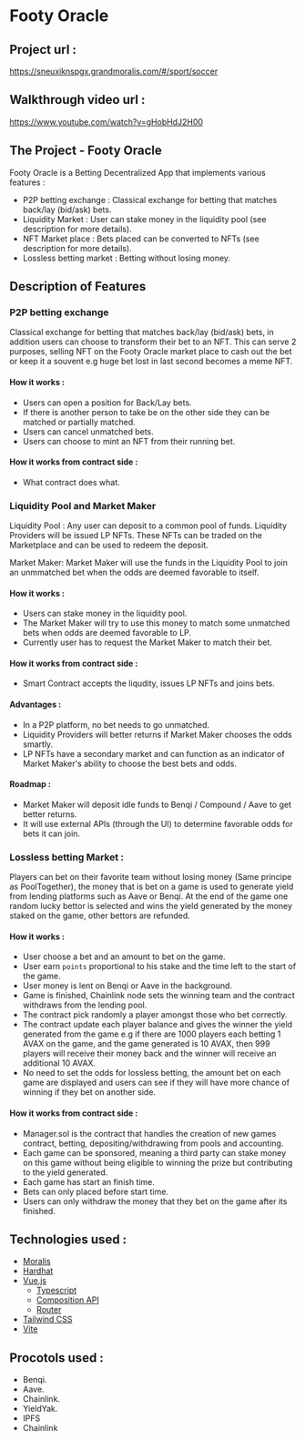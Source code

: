 # Footy Oracle

## Project url :

https://sneuxiknspgx.grandmoralis.com/#/sport/soccer

## Walkthrough video url : 

https://www.youtube.com/watch?v=gHobHdJ2H00

## The Project - Footy Oracle

 Footy Oracle is a Betting Decentralized App that implements various features : 
 - P2P betting exchange : Classical exchange for betting that matches back/lay (bid/ask) bets.
 - Liquidity Market : User can stake money in the liquidity pool (see description for more details).
 - NFT Market place : Bets placed can be converted to NFTs (see description for more details).
 - Lossless betting market : Betting without losing money.
 

## Description of Features

### P2P betting exchange 
Classical exchange for betting that matches back/lay (bid/ask) bets, in addition users can choose to transform their bet to an NFT. This can serve 2 purposes, selling NFT on the Footy Oracle market place to cash out the bet or keep it a souvent e.g huge bet lost in last second becomes a meme NFT.

#### How it works : 
- Users can open a position for Back/Lay bets.
- If there is another person to take be on the other side they can be matched or partially matched.
- Users can cancel unmatched bets.
- Users can choose to mint an NFT from their running bet.

#### How it works from contract side : 
- What contract does what.

### Liquidity Pool and Market Maker
Liquidity Pool : Any user can deposit to a common pool of funds. Liquidity Providers will be issued LP NFTs. These NFTs can be traded on the Marketplace and can be used to redeem the deposit. 

Market Maker: Market Maker will use the funds in the Liquidity Pool to join an unmmatched bet when the odds are deemed favorable to itself.

#### How it works : 
- Users can stake money in the liquidity pool.
- The Market Maker will try to use this money to match some unmatched bets when odds are deemed favorable to LP.
- Currently user has to request the Market Maker to match their bet.

#### How it works from contract side : 
- Smart Contract accepts the liqudity, issues LP NFTs and joins bets. 

#### Advantages : 
- In a P2P platform, no bet needs to go unmatched. 
- Liquidity Providers will better returns if Market Maker chooses the odds smartly. 
- LP NFTs have a secondary market and can function as an indicator of Market Maker's ability to choose the best bets and odds. 

#### Roadmap : 
- Market Maker will deposit idle funds to Benqi / Compound / Aave to get better returns. 
- It will use external APIs (through the UI) to determine favorable odds for bets it can join. 



### Lossless betting Market :
Players can bet on their favorite team without losing money (Same principe as PoolTogether), the money that is bet on a game is used to generate yield from lending platforms such as Aave or Benqi. At the end of the game one random lucky bettor is selected and wins the yield generated by the money staked on the game, other bettors are refunded.

#### How it works : 
- User choose a bet and an amount to bet on the game.
- User earn `points` proportional to his stake and the time left to the start of the game.
- User money is lent on Benqi or Aave in the background.
- Game is finished, Chainlink node sets the winning team and the contract withdraws from the lending pool.
- The contract pick randomly a player amongst those who bet correctly.
- The contract update each player balance and gives the winner the yield generated from the game e.g if there are 1000 players each betting 1 AVAX on the game, and the game generated is 10 AVAX, then 999 players will receive their money back and the winner will receive an additional 10 AVAX.
- No need to set the odds for lossless betting, the amount bet on each game are displayed and users can see if they will have more chance of winning if they bet on another side.

#### How it works from contract side :
- Manager.sol is the contract that handles the creation of new games contract, betting, depositing/withdrawing from pools and accounting.
- Each game can be sponsored, meaning a third party can stake money on this game without being eligible to winning the prize but contributing to the yield generated.
- Each game has start an finish time.
- Bets can only placed before start time.
- Users can only withdraw the money that they bet on the game after its finished.

## Technologies used :
* [Moralis](https://docs.moralis.io/)
* [Hardhat](https://hardhat.org/)
* [Vue.js](https://v3.vuejs.org/)
    * [Typescript](https://v3.vuejs.org/guide/typescript-support.html)
    * [Composition API](https://v3.vuejs.org/guide/composition-api-introduction.html)
    * [Router](https://next.router.vuejs.org/)
* [Tailwind CSS](https://tailwindcss.com/)
* [Vite](https://vitejs.dev/)


## Procotols used :
- Benqi.
- Aave.
- Chainlink.
- YieldYak.
- IPFS
- Chainlink



    
